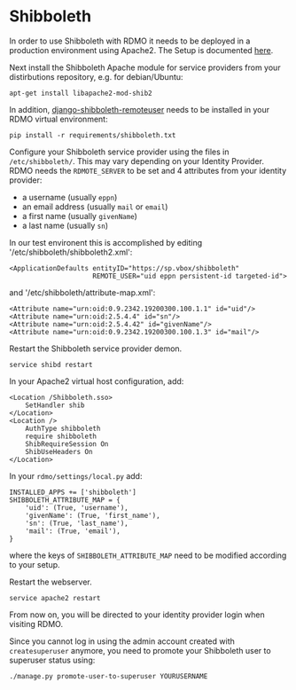 Shibboleth
==========

In order to use Shibboleth with RDMO it needs to be deployed in a production environment using Apache2. The Setup is documented [here](docs/production-setup.md).

Next install the Shibboleth Apache module for service providers from your distirbutions repository, e.g. for debian/Ubuntu:

```
apt-get install libapache2-mod-shib2
```

In addition, [django-shibboleth-remoteuser](https://github.com/Brown-University-Library/django-shibboleth-remoteuser) needs to be installed in your RDMO virtual environment:

```
pip install -r requirements/shibboleth.txt
```

Configure your Shibboleth service provider using the files in `/etc/shibboleth/`. This may vary depending on your Identity Provider. RDMO needs the `RDMOTE_SERVER` to be set and 4 attributes from your identity provider:

* a username (usually `eppn`)
* an email address (usually `mail` or `email`)
* a first name (usually `givenName`)
* a last name (usually `sn`)

In our test environent this is accomplished by editing '/etc/shibboleth/shibboleth2.xml':

```
<ApplicationDefaults entityID="https://sp.vbox/shibboleth"
                     REMOTE_USER="uid eppn persistent-id targeted-id">
```

and '/etc/shibboleth/attribute-map.xml':

```
<Attribute name="urn:oid:0.9.2342.19200300.100.1.1" id="uid"/>
<Attribute name="urn:oid:2.5.4.4" id="sn"/>
<Attribute name="urn:oid:2.5.4.42" id="givenName"/>
<Attribute name="urn:oid:0.9.2342.19200300.100.1.3" id="mail"/>
```

Restart the Shibboleth service provider demon.

```
service shibd restart
```

In your Apache2 virtual host configuration, add:

```
<Location /Shibboleth.sso>
    SetHandler shib
</Location>
<Location />
    AuthType shibboleth
    require shibboleth
    ShibRequireSession On
    ShibUseHeaders On
</Location>
```

In your `rdmo/settings/local.py` add:

```
INSTALLED_APPS += ['shibboleth']
SHIBBOLETH_ATTRIBUTE_MAP = {
    'uid': (True, 'username'),
    'givenName': (True, 'first_name'),
    'sn': (True, 'last_name'),
    'mail': (True, 'email'),
}
```

where the keys of `SHIBBOLETH_ATTRIBUTE_MAP` need to be modified according to your setup.

Restart the webserver.

```
service apache2 restart
```

From now on, you will be directed to your identity provider login when visiting RDMO.

Since you cannot log in using the admin account created with `createsuperuser` anymore, you need to promote your Shibboleth user to superuser status using:

```
./manage.py promote-user-to-superuser YOURUSERNAME
```
